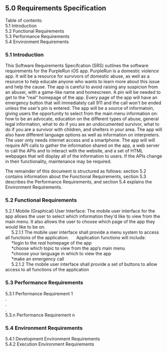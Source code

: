 ## 5.0 Requirements Specification  
  
Table of contents:  
5.1   Introduction  
5.2   Functional Requirements  
5.3   Performance Requirements  
5.4   Environment Requirements  


### 5.1   Introduction  
This Software Requirements Specifcation (SRS) outlines the software requirements for the PurpleRun iOS app. PurpleRun is a domestic violence app. It will be a resource for survivors of domestic abuse, as well as a resource to help educate anyone who wants to learn more about this issue and help the cause. The app is careful to avoid raising any suspicion from an abuser, with a game-like name and homescreen. A pin will be needed to get to the “real” homepage of the app. Every page of the app will have an emergency button that will immediately call 911 and the call won't be ended unless the user’s pin is entered. The app will be a source of informatoin, giving users the opportunity to select from the main menu information on: how to be an advocate, education on the different types of abuse, general legal information, what to do if you are an undocumented survivor, what to do if you are a survivor with children, and shelters in your area. The app will also have different language options as well as information on interpreters. The user only needs internet access and a smartphone. The app will will require API calls to gather the information shared on the app, a web server to call the APIs and to interact with the website, and a set of HTML webpages that will display all of the information to users. If the APIs change in their functionality, maintenance may be required.  
  
The remainder of this document is structured as follows: section 5.2 contains information about the Functional Requirements, section 5.3 describes the Performance Requirements, and section 5.4 explains the Environment Requirements.  
### 5.2   Functional Requirements  
5.2.1	Mobile (Graphical) User Interface: The mobile user interface for the app allows the user to select which information they'd like to view from the main menu. It also allows the user to choose which page of the app they would like to be on.  
&nbsp;&nbsp;&nbsp;&nbsp;&nbsp;5.2.1.1 The mobile user interface shall provide a menu system to access all functions of the application. &nbsp;&nbsp;&nbsp;&nbsp;&nbsp;Application functions will include:  
    &nbsp;&nbsp;&nbsp;&nbsp;&nbsp;*login to the *real* homepage of the app  
    &nbsp;&nbsp;&nbsp;&nbsp;&nbsp;*choose which topic to view from the app’s main menu  
    &nbsp;&nbsp;&nbsp;&nbsp;&nbsp;*choose your language in which to view the app  
    &nbsp;&nbsp;&nbsp;&nbsp;&nbsp;*make an emergency call  
    &nbsp;&nbsp;&nbsp;&nbsp;&nbsp;5.2.1.2 The mobile user interface shall provide a set of buttons to allow access to all functions of the application
### 5.3   Performance Requirements  
5.3.1 Performance Requirement 1  
.  
.  
.  
5.3.n Performance Requirement n  
### 5.4   Environment Requirements  
5.4.1 Development Environment Requirements  
5.4.2 Execution Environment Requirements
